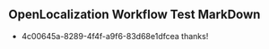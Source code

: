 ## OpenLocalization Workflow Test MarkDown
* 4c00645a-8289-4f4f-a9f6-83d68e1dfcea thanks!

<!--HONumber=Jul16_HO3-->


